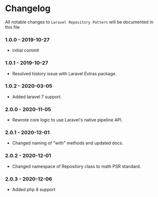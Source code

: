 # Changelog

All notable changes to `Laravel Repository Pattern` will be documented in this file

### 1.0.0 - 2019-10-27
- initial commit

### 1.0.1 - 2019-10-27
- Resolved history issue with Laravel Extras package.

### 1.0.2 - 2020-03-05
- Added laravel 7 support.

### 2.0.0 - 2020-11-05
- Rewrote core logic to use Laravel's native pipeline API.

### 2.0.1 - 2020-12-01
- Changed naming of "with" methods and updated docs.

### 2.0.2 - 2020-12-01
- Changed namespace of Repository class to math PSR standard.

### 2.0.3 - 2020-12-06
- Added php 8 support
